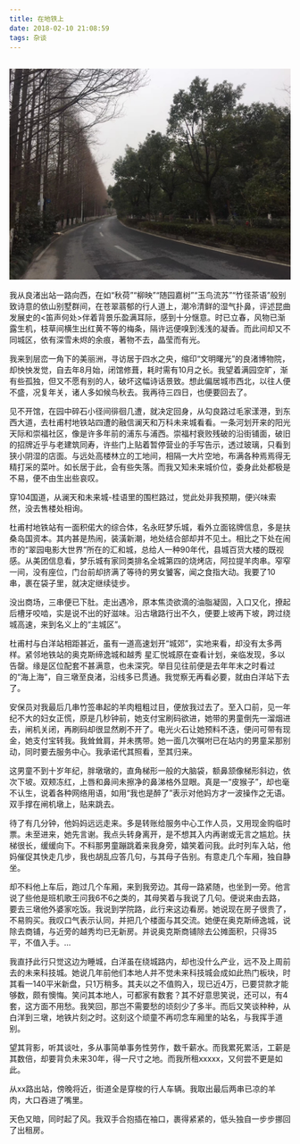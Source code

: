 ```yaml
---
title: 在地铁上
date: 2018-02-10 21:08:59
tags: 杂谈
---
```


<br>

<img src="在地铁上/1.jpg" width = 100% height = 50% />

我从良渚出站一路向西，在如“秋荷”“柳映”“随园嘉树”“玉鸟流苏”“竹径茶语”般别致诗意的依山别墅群间，在苍翠蓊郁的行人道上，潮冷清鲜的湿气扑鼻，评述昆曲发展史的<笛声何处>伴着背景乐盈满耳际，感到十分惬意。时已立春，风物已渐露生机，枝草间横生出红黄不等的梅条，隔许远便嗅到浅浅的凝香。而此间却又不同城区，依有深雪未烬的余痕，著物不去，晶莹而有光。

我来到层峦一角下的美丽洲，寻访居于四水之央，缩印“文明曙光”的良渚博物院，却怏怏发觉，自去年8月始，闭馆修葺，耗时需有10月之长。我望着满园空旷，渐有些孤独，但又不愿有别的人，破坏这幅诗话景致。想此偏居城市西北，以往人便不盛，况复年关，诸人多如候鸟秋去。我再待三四日，也便要回去了。

见不开馆，在园中碎石小径间徘徊几遭，就决定回身，从勾良路过毛家漾港，到东西大道，去杜甫村地铁站四遭的融信澜天和万科未来城看看。一条河划开来的阳光天际和崇福社区，像是许多年前的浦东与浦西。崇福村衰败残破的沿街铺面，破旧的招牌近乎与老建筑同寿，许些门上贴着暂停营业的手写告示，透过玻璃，只看到狭小阴湿的店面。与远处高楼林立的工地间，相隔一大片空地，布满各种焉焉得无精打采的菜叶。如长居于此，会有些失落。而我又知未来城价位，委身此处都极是不易，便不由生出些哀叹。

穿104国道，从澜天和未来城-桂语里的围栏路过，觉此处非我预期，便兴味索然，没去售楼处相询。

杜甫村地铁站有一面积偌大的综合体，名永旺梦乐城，看外立面铭牌信息，多是扶桑岛国资本。其内甚是热闹，装潢新潮，地处结合部却并不见土。相比之下处在闹市的“翠园电影大世界”所在的汇和城，总给人一种90年代，县城百货大楼的既视感。从美团信息看，梦乐城有家同类排名全城第四的烧烤店，阿拉提羊肉串。窄窄一间，没有座位，门台前却挤满了等待的男女饕客，闻之食指大动。我要了10串，裹在袋子里，就决定继续徒步。

没出商场，三串便已下肚。走出遇冷，原本焦烫欲滴的油脂凝固，入口又化，撩起后槽牙咬啮，实是说不出的好滋味。沿古墩路行出不久，便要上坡再下坡，跨过绕城高速，来到名义上的“主城区”。

杜甫村与白洋站相距甚近，虽有一道高速划开“城郊”，实地来看，却没有太多两样。紧邻地铁站的奥克斯缔逸城和越秀 星汇悦城原在查看计划，亲临发现，多以告罄。缘是区位配套不甚满意，也未深究。举目见往前便是去年年末之时看过的“海上海”，自三墩至良渚，沿线多已贯通。我觉察无再看必要，就由白洋站下去了。

安保员对我最后几串竹签串起的羊肉粗粗过目，便放我过去了。至入口前，见一年纪不大的妇女正慌，原是几秒钟前，她支付宝刷码欲进，她带的男童倒先一溜烟进去，闸机关闭，再刷码却很显然刷不开了。电光火石让她预料不迭，便问可带有现金，她支付宝转我。我耸耸肩，并未携带。她一面几次嘱咐已在站内的男童呆那别动，同时要去服务中心。我承诺代其照看，至其归来。

这男童不到十岁年纪，胖墩墩的，直角梯形一般的大脑袋，额鼻颔像梯形斜边，依次下坡。双颊冻红，上唇和鼻间未擦净的鼻涕格外显眼。真是一“皮猴子”，却也毫不认生，说着各种网络用语，如用“我也是醉了”表示对他妈方才一波操作之无语。双手撑在闸机墩上，贴来跳去。

待了有几分钟，他妈妈远远走来。多是转账给服务中心工作人员，又用现金购临时票。未至进来，她先言谢。我点头转身离开，是不想其入内再谢或无言之尴尬。扶梯很长，缓缓向下。不料那男童蹦跳着来我身旁，嬉笑着问我。此时列车入站，他妈催促其快走几步，我也胡乱应答几句，与其母子告别。有意走几个车厢，独自静坐。

却不料他上车后，跑过几个车厢，来到我旁边。其母一路紧随，也坐到一旁。他言说了些他是班机歌王问我6不6之类的，其母笑着与我说了几句。便说来由去路，要去三墩他外婆家吃饭。我说到学院路，此行来这边看房。她说现在房子很贵了，不易购买。我叹口气表示认同，并把几个楼面与其交流。她便在奥克斯缔逸城，说除去商铺，与近旁的越秀均已无新房。并说奥克斯商铺除去公摊面积，只得35平，不值入手。…

我直抒此行只觉这边为睡城，白洋虽在绕城路内，却也没什么产业，远不及上周前去的未来科技城。她说几年前他们本地人并不觉未来科技城会成如此热门板块，时其看一140平米新盘，只1万稍多。其夫以之不值购入，现已近4万，已要贷款才能够数，颇有懊悔。笑问其本地人，可都家有数套？其不好意思笑说，还可以，有4套，这方面不用愁。我笑回，那岂不需要愁的顷刻少了多半。而后又笑谈种种，从白洋到三墩，地铁片刻之时。这刻这个顽童不再叨念车厢里的站名，与我挥手道别。

望其背影，听其谈吐，多从事简单事务性劳作，数千薪水。而我累死累活，工薪是其数倍，却要背负未来30年，得一尺寸之地。而我所租xxxxx，又何尝不更是如此。


从xx路出站，傍晚将近，街道全是穿梭的行人车辆。我取出最后两串已凉的羊肉，大口吞进了嘴里。

天色又暗，同时起了风。我双手合抱插在袖口，裹得紧紧的，低头独自一步步挪回了出租房。